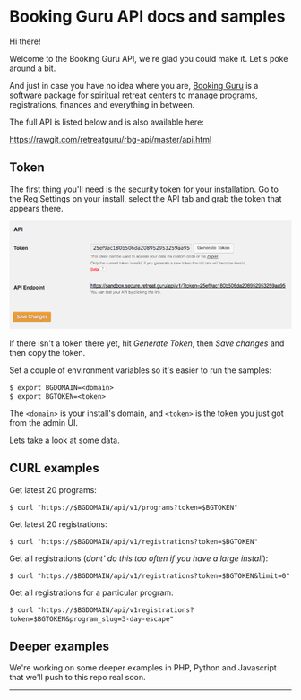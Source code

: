 # Booking Guru API docs and samples

Hi there!

Welcome to the Booking Guru API, we're glad you could make it. Let's poke around a bit.

And just in case you have no idea where you are, [Booking Guru](http://bookingsoftware.guru) is a software package for spiritual retreat centers to manage programs, registrations, finances and everything in between.

The full API is listed below and is also available here:

https://rawgit.com/retreatguru/rbg-api/master/api.html

## Token

The first thing you'll need is the security token for your installation. Go to the Reg.Settings on your install, select the API tab and grab the token that appears there.

![](resource/token.png "Where is my token?")


If there isn't a token there yet, hit *Generate Token*, then *Save changes* and then copy the token.

Set a couple of environment variables so it's easier to run the samples:

```
$ export BGDOMAIN=<domain>
$ export BGTOKEN=<token>
```

The `<domain>` is your install's domain, and `<token>` is the token you just got from the admin UI.

Lets take a look at some data.

## CURL examples

Get latest 20 programs:

```
$ curl "https://$BGDOMAIN/api/v1/programs?token=$BGTOKEN"
```

Get latest 20 registrations:

```
$ curl "https://$BGDOMAIN/api/v1/registrations?token=$BGTOKEN"
```

Get all registrations (*dont' do this too often if you have a large install*):

```
$ curl "https://$BGDOMAIN/api/v1/registrations?token=$BGTOKEN&limit=0"
```

Get all registrations for a particular program:

```
$ curl "https://$BGDOMAIN/api/v1registrations?token=$BGTOKEN&program_slug=3-day-escape"
```

## Deeper examples

We're working on some deeper examples in PHP, Python and Javascript that we'll push to this repo real soon.

---

